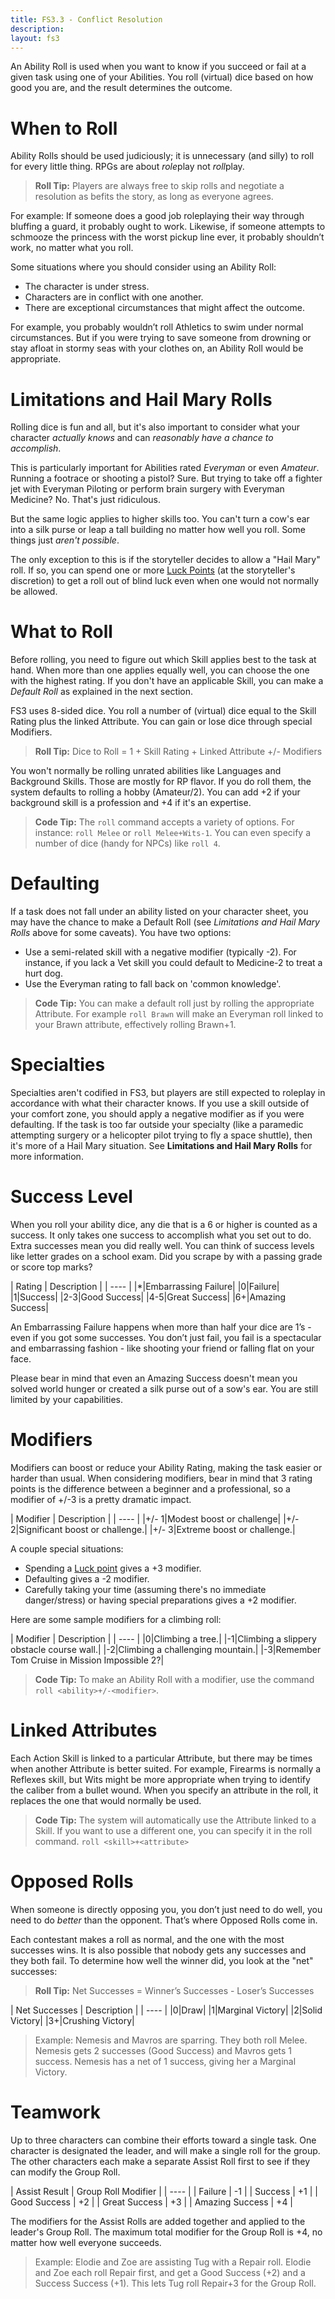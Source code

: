 ```yaml
---
title: FS3.3 - Conflict Resolution
description:
layout: fs3
---
```


An Ability Roll is used when you want to know if you succeed or fail at a given task using one of your Abilities.   You roll (virtual) dice based on how good you are, and the result determines the outcome.

<a name="when-to-roll"/>

# When to Roll

Ability Rolls should be used judiciously; it is unnecessary (and silly) to roll for every little thing. RPGs are about *role*play not *roll*play.

> <i class="fa fa-cubes" aria-hidden="true"></i>  **Roll Tip:** Players are always free to skip rolls and negotiate a resolution as befits the story, as long as everyone agrees.

For example: If someone does a good job roleplaying their way through bluffing a guard, it probably ought to work. Likewise, if someone attempts to schmooze the princess with the worst pickup line ever, it probably shouldn’t work, no matter what you roll.

Some situations where you should consider using an Ability Roll:

* The character is under stress.
* Characters are in conflict with one another.
* There are exceptional circumstances that might affect the outcome.

For example, you probably wouldn’t roll Athletics to swim under normal circumstances. But if you were trying to save someone from drowning or stay afloat in stormy seas with your clothes on, an Ability Roll would be appropriate.

<a name="hail-mary"/>

# Limitations and Hail Mary Rolls

Rolling dice is fun and all, but it's also important to consider what your character *actually knows* and can *reasonably have a chance to accomplish*.  

This is particularly important for Abilities rated *Everyman* or even *Amateur*.  Running a footrace or shooting a pistol?  Sure.  But trying to take off a fighter jet with Everyman Piloting or perform brain surgery with Everyman Medicine?  No.  That's just ridiculous.

But the same logic applies to higher skills too.  You can't turn a cow's ear into a silk purse or leap a tall building no matter how well you roll.  Some things just *aren't possible*.

The only exception to this is if the storyteller decides to allow a "Hail Mary" roll.  If so, you can spend one or more [Luck Points](/fs3-3/luck) (at the storyteller's discretion) to get a roll out of blind luck even when one would not normally be allowed.

<a name="what-to-roll"/>

# What to Roll

Before rolling, you need to figure out which Skill applies best to the task at hand.  When more than one applies equally well, you can choose the one with the highest rating.  If you don't have an applicable Skill, you can make a *Default Roll* as explained in the next section.

FS3 uses 8-sided dice.  You roll a number of (virtual) dice equal to the Skill Rating plus the linked Attribute.  You can gain or lose dice through special Modifiers.

> <i class="fa fa-cubes" aria-hidden="true"></i>  **Roll Tip:** Dice to Roll = 1 + Skill Rating + Linked Attribute +/- Modifiers

You won't normally be rolling unrated abilities like Languages and Background Skills.  Those are mostly for RP flavor.  If you do roll them, the system defaults to rolling a hobby (Amateur/2).  You can add +2 if your background skill is a profession and +4 if it's an expertise.

> <i class="fa fa-codepen" aria-hidden="true"></i> **Code Tip:** The `roll` command accepts a variety of options.  For instance:  `roll Melee` or `roll Melee+Wits-1`.   You can even specify a number of dice (handy for NPCs) like `roll 4`. 

<a name="defaulting"/>

# Defaulting

If a task does not fall under an ability listed on your character sheet, you may have the chance to make a Default Roll (see *Limitations and Hail Mary Rolls* above for some caveats).   You have two options:

* Use a semi-related skill with a negative modifier (typically -2).  For instance, if you lack a Vet skill you could default to Medicine-2 to treat a hurt dog.
* Use the Everyman rating to fall back on 'common knowledge'.

> <i class="fa fa-codepen" aria-hidden="true"></i> **Code Tip:** You can make a default roll just by rolling the appropriate Attribute.  For example `roll Brawn` will make an Everyman roll linked to your Brawn attribute, effectively rolling Brawn+1.

<a name="specialties"/>

# Specialties

Specialties aren't codified in FS3, but players are still expected to roleplay in accordance with what their character knows.  If you use a skill outside of your comfort zone, you should apply a negative modifier as if you were defaulting.  If the task is too far outside your specialty (like a paramedic attempting surgery or a helicopter pilot trying to fly a space shuttle), then it's more of a Hail Mary situation.  See **Limitations and Hail Mary Rolls** for more information.

<a name="success-level"/>

# Success Level

When you roll your ability dice, any die that is a 6 or higher is counted as a success.   It only takes one success to accomplish what you set out to do.  Extra successes mean you did really well.   You can think of success levels like letter grades on a school exam.  Did you scrape by with a passing grade or score top marks?

| Rating | Description |
| ---- |
|*|Embarrassing Failure|
|0|Failure|
|1|Success|
|2-3|Good Success|
|4-5|Great Success|
|6+|Amazing Success|

An Embarrassing Failure happens when more than half your dice are 1’s - even if you got some successes.   You don’t just fail, you fail is a spectacular and embarrassing fashion - like shooting your friend or falling flat on your face.

Please bear in mind that even an Amazing Success doesn't mean you solved world hunger or created a silk purse out of a sow's ear. You are still limited by your capabilities.

<a name="modifiers"/>

# Modifiers

Modifiers can boost or reduce your Ability Rating, making the task easier or harder than usual.  When considering modifiers, bear in mind that 3 rating points is the difference between a beginner and a professional, so a modifier of +/-3 is a pretty dramatic impact.

| Modifier | Description |
| ---- |
|+/- 1|Modest boost or challenge|
|+/- 2|Significant boost or challenge.|
|+/- 3|Extreme boost or challenge.|

A couple special situations:

* Spending a [Luck point](/fs3/fs3-3/luck) gives a +3 modifier.
* Defaulting gives a -2 modifier.
* Carefully taking your time (assuming there's no immediate danger/stress) or having special preparations gives a +2 modifier.

Here are some sample modifiers for a climbing roll:

| Modifier | Description |
| ---- |
|0|Climbing a tree.|
|-1|Climbing a slippery obstacle course wall.|
|-2|Climbing a challenging mountain.|
|-3|Remember Tom Cruise in Mission Impossible 2?|

> <i class="fa fa-codepen" aria-hidden="true"></i> **Code Tip:** To make an Ability Roll with a modifier, use the command `roll <ability>+/-<modifier>`.

<a name="linked-attributes"/>

# Linked Attributes

Each Action Skill is linked to a particular Attribute, but there may be times when another Attribute is better suited.  For example, Firearms is normally a Reflexes skill, but Wits might be more appropriate when trying to identify the caliber from a bullet wound.  When you specify an attribute in the roll, it replaces the one that would normally be used.

> <i class="fa fa-codepen" aria-hidden="true"></i> **Code Tip:** The system will automatically use the Attribute linked to a Skill.  If you want to use a different one, you can specify it in the roll command.  `roll <skill>+<attribute>`

<a name="opposed-rolls"/>

# Opposed Rolls

When someone is directly opposing you, you don’t just need to do well, you need to do *better* than the opponent.  That’s where Opposed Rolls come in.

Each contestant makes a roll as normal, and the one with the most successes wins.   It is also possible that nobody gets any successes and they both fail.  To determine how well the winner did, you look at the "net" successes:

> <i class="fa fa-cubes" aria-hidden="true"></i>  **Roll Tip:** Net Successes = Winner’s Successes - Loser’s Successes

| Net Successes | Description |
| ---- |
|0|Draw|
|1|Marginal Victory|
|2|Solid Victory|
|3+|Crushing Victory|

> Example: Nemesis and Mavros are sparring.  They both roll Melee.  Nemesis gets 2 successes (Good Success) and Mavros gets 1 success.  Nemesis has a net of 1 success, giving her a Marginal Victory.

<a name="teamwork"/>

# Teamwork

Up to three characters can combine their efforts toward a single task.   One character is designated the leader, and will make a single roll for the group.  The other characters each make a separate Assist Roll first to see if they can modify the Group Roll.

| Assist Result | Group Roll Modifier |
| ---- |
| Failure | -1  |
| Success | +1  |
| Good Success | +2  |
| Great Success | +3  |
| Amazing Success | +4  |

The modifiers for the Assist Rolls are added together and applied to the leader's Group Roll.  The maximum total modifier for the Group Roll is +4, no matter how well everyone succeeds.

> Example: Elodie and Zoe are assisting Tug with a Repair roll. Elodie and Zoe each roll Repair first, and get a Good Success (+2) and a Success Success (+1).  This lets Tug roll Repair+3 for the Group Roll.


